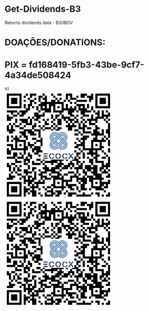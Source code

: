 
# Get-Dividends-B3
Returns dividends data - B3/IBOV


# DOAÇÕES/DONATIONS:
<p align="left">
  <h1>PIX = fd168419-5fb3-43be-9cf7-4a34de508424</h1>h1<br>
  <img src="./pix.png" width="350" title="hover text"><br>
  <h1USDT.BSC Smart Chain (BEP20) = 0x393a47f24fc903fdfa179aede6baa60d7025f1d5</h1<br>
  <img src="./pix.png" width="350" title="hover text"><br>
</p>






